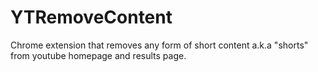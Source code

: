 # YTRemoveContent
Chrome extension that removes any form of short content a.k.a "shorts" from youtube homepage and results page.
